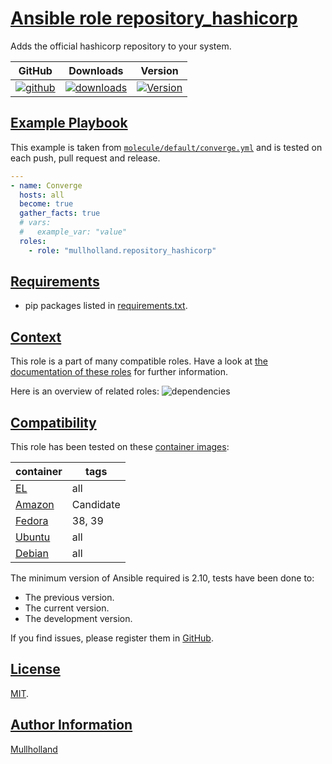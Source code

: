 # [Ansible role repository_hashicorp](#repository_hashicorp)

Adds the official hashicorp repository to your system.

|GitHub|Downloads|Version|
|------|---------|-------|
|[![github](https://github.com/mullholland/ansible-role-repository_hashicorp/actions/workflows/molecule.yml/badge.svg)](https://github.com/mullholland/ansible-role-repository_hashicorp/actions/workflows/molecule.yml)|[![downloads](https://img.shields.io/ansible/role/d/mullholland/repository_hashicorp)](https://galaxy.ansible.com/mullholland/repository_hashicorp)|[![Version](https://img.shields.io/github/release/mullholland/ansible-role-repository_hashicorp.svg)](https://github.com/mullholland/ansible-role-repository_hashicorp/releases/)|
## [Example Playbook](#example-playbook)

This example is taken from [`molecule/default/converge.yml`](https://github.com/mullholland/ansible-role-repository_hashicorp/blob/master/molecule/default/converge.yml) and is tested on each push, pull request and release.

```yaml
---
- name: Converge
  hosts: all
  become: true
  gather_facts: true
  # vars:
  #   example_var: "value"
  roles:
    - role: "mullholland.repository_hashicorp"
```




## [Requirements](#requirements)

- pip packages listed in [requirements.txt](https://github.com/mullholland/ansible-role-repository_hashicorp/blob/master/requirements.txt).


## [Context](#context)

This role is a part of many compatible roles. Have a look at [the documentation of these roles](https://mullholland.net) for further information.

Here is an overview of related roles:
![dependencies](https://raw.githubusercontent.com/mullholland/ansible-role-repository_hashicorp/png/requirements.png "Dependencies")

## [Compatibility](#compatibility)

This role has been tested on these [container images](https://hub.docker.com/u/mullholland):

|container|tags|
|---------|----|
|[EL](https://hub.docker.com/r/mullholland/enterpriselinux)|all|
|[Amazon](https://hub.docker.com/r/mullholland/amazonlinux)|Candidate|
|[Fedora](https://hub.docker.com/r/mullholland/fedora/)|38, 39|
|[Ubuntu](https://hub.docker.com/r/mullholland/ubuntu)|all|
|[Debian](https://hub.docker.com/r/mullholland/debian)|all|

The minimum version of Ansible required is 2.10, tests have been done to:

- The previous version.
- The current version.
- The development version.

If you find issues, please register them in [GitHub](https://github.com/mullholland/ansible-role-repository_hashicorp/issues).

## [License](#license)

[MIT](https://github.com/mullholland/ansible-role-repository_hashicorp/blob/master/LICENSE).

## [Author Information](#author-information)

[Mullholland](https://mullholland.net)
